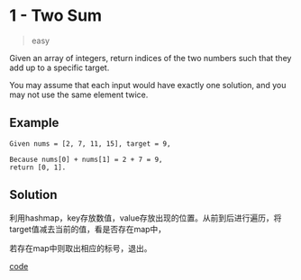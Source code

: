 # 1 - Two Sum
>easy

Given an array of integers, return indices of the two numbers such that they add up to a specific target.

You may assume that each input would have exactly one solution, and you may not use the same element twice.

## Example

    Given nums = [2, 7, 11, 15], target = 9,
    
    Because nums[0] + nums[1] = 2 + 7 = 9,
    return [0, 1].
   
## Solution

利用hashmap，key存放数值，value存放出现的位置。从前到后进行遍历，将target值减去当前的值，看是否存在map中，

若存在map中则取出相应的标号，退出。

[code](./TwoSum.java)